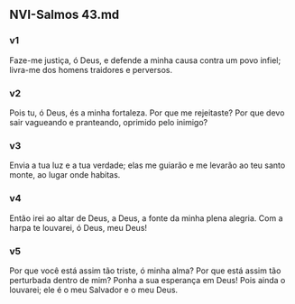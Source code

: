## NVI-Salmos 43.md
### v1
 Faze-me justiça, ó Deus, e defende a minha causa contra um povo infiel; livra-me dos homens traidores e perversos.
### v2
 Pois tu, ó Deus, és a minha fortaleza. Por que me rejeitaste? Por que devo sair vagueando e pranteando, oprimido pelo inimigo?
### v3
 Envia a tua luz e a tua verdade; elas me guiarão e me levarão ao teu santo monte, ao lugar onde habitas.
### v4
 Então irei ao altar de Deus, a Deus, a fonte da minha plena alegria. Com a harpa te louvarei, ó Deus, meu Deus!
### v5
 Por que você está assim tão triste, ó minha alma? Por que está assim tão perturbada dentro de mim? Ponha a sua esperança em Deus! Pois ainda o louvarei; ele é o meu Salvador e o meu Deus.
